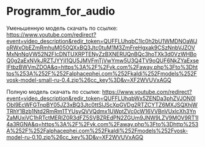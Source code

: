 # Programm_for_audio
 Уменьшенную модель скачать по ссылке: https://www.youtube.com/redirect?event=video_description&redir_token=QUFFLUhqbC1lc0h2bU1WMDNOaWJoRWxObEZmRmhuM050QXxBQ3Jtc0tuM1M3ZmFreHgxak9CSzNnbVJZOVMxNnNqVW52N2FIcDNTUXRPTENyZzBXNERUQnBQc3hoTXk3d0VzWHBoQ0g2aExNVkJRZTJYYjI1QU5JMVFmTjVwYmw5U3Q4TV9oQUF6NkZYaExselFtbzBWVmZDOA&q=https%3A%2F%2Fvk.com%2Faway.php%3Fto%3Dhttps%253A%252F%252Falphacephei.com%252Fkaldi%252Fmodels%252Fvosk-model-small-ru-0.4.zip%26cc_key%3D&v=XF2WVUVxAGQ
 
 Полную модель скачать по ссылке: https://www.youtube.com/redirect?event=video_description&redir_token=QUFFLUhqbWx5ZENDa3phZVJON0lObl9EcWFGTnpBY05JZ3xBQ3Jtc0ttSlJScXpGVDg2RTZCYTZ6MXJSQXhjWTRhY1Bzb1Ntd2RmRm1TYUsyQVVQdmx1UWptZVc0cW16VVBnVUxlcXh3YnZaMUxiVC1hRTctMERlZ0R3dFZ5SVBZREdPN2ZGUm9JNW9LZV9MOV9RT1I4a3RGNA&q=https%3A%2F%2Fvk.com%2Faway.php%3Fto%3Dhttp%253A%252F%252Falphacephei.com%252Fkaldi%252Fmodels%252Fvosk-model-ru-0.10.zip%26cc_key%3D&v=XF2WVUVxAGQ
